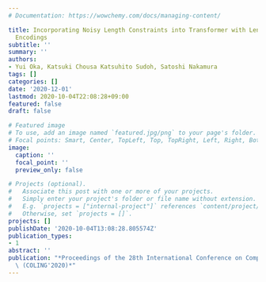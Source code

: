 ```yaml
---
# Documentation: https://wowchemy.com/docs/managing-content/

title: Incorporating Noisy Length Constraints into Transformer with Length-aware Positional
  Encodings
subtitle: ''
summary: ''
authors:
- Yui Oka, Katsuki Chousa Katsuhito Sudoh, Satoshi Nakamura
tags: []
categories: []
date: '2020-12-01'
lastmod: 2020-10-04T22:08:28+09:00
featured: false
draft: false

# Featured image
# To use, add an image named `featured.jpg/png` to your page's folder.
# Focal points: Smart, Center, TopLeft, Top, TopRight, Left, Right, BottomLeft, Bottom, BottomRight.
image:
  caption: ''
  focal_point: ''
  preview_only: false

# Projects (optional).
#   Associate this post with one or more of your projects.
#   Simply enter your project's folder or file name without extension.
#   E.g. `projects = ["internal-project"]` references `content/project/deep-learning/index.md`.
#   Otherwise, set `projects = []`.
projects: []
publishDate: '2020-10-04T13:08:28.805574Z'
publication_types:
- 1
abstract: ''
publication: "*Proceedings of the 28th International Conference on Computational Linguistics\
  \ (COLING'2020)*"
---
```

